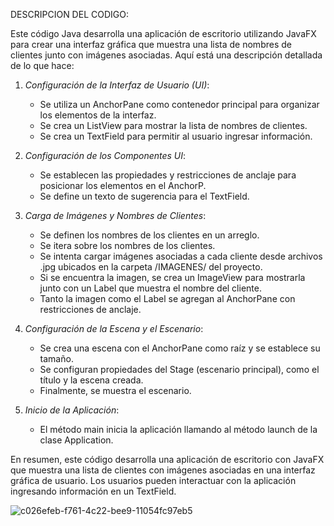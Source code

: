 DESCRIPCION DEL CODIGO:

Este código Java desarrolla una aplicación de escritorio utilizando JavaFX para crear una interfaz gráfica que muestra una lista de nombres de clientes junto con imágenes asociadas. Aquí está una descripción detallada de lo que hace:

1. *Configuración de la Interfaz de Usuario (UI)*:
   - Se utiliza un AnchorPane como contenedor principal para organizar los elementos de la interfaz.
   - Se crea un ListView para mostrar la lista de nombres de clientes.
   - Se crea un TextField para permitir al usuario ingresar información.

2. *Configuración de los Componentes UI*:
   - Se establecen las propiedades y restricciones de anclaje para posicionar los elementos en el AnchorP.
   - Se define un texto de sugerencia para el TextField.

3. *Carga de Imágenes y Nombres de Clientes*:
   - Se definen los nombres de los clientes en un arreglo.
   - Se itera sobre los nombres de los clientes.
   - Se intenta cargar imágenes asociadas a cada cliente desde archivos .jpg ubicados en la carpeta /IMAGENES/ del proyecto.
   - Si se encuentra la imagen, se crea un ImageView para mostrarla junto con un Label que muestra el nombre del cliente.
   - Tanto la imagen como el Label se agregan al AnchorPane con restricciones de anclaje.

4. *Configuración de la Escena y el Escenario*:
   - Se crea una escena con el AnchorPane como raíz y se establece su tamaño.
   - Se configuran propiedades del Stage (escenario principal), como el título y la escena creada.
   - Finalmente, se muestra el escenario.

5. *Inicio de la Aplicación*:
   - El método main inicia la aplicación llamando al método launch de la clase Application.

En resumen, este código desarrolla una aplicación de escritorio con JavaFX que muestra una lista de clientes con imágenes asociadas en una interfaz gráfica de usuario. Los usuarios pueden interactuar con la aplicación ingresando información en un TextField.

![c026efeb-f761-4c22-bee9-11054fc97eb5](https://github.com/Marylin-Rosero/Tarea-1/assets/169502533/195745fd-b0be-4477-8354-59125e5e6c1a)
